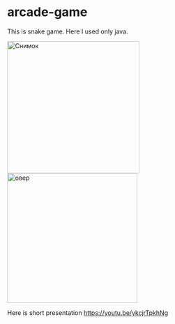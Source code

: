 # arcade-game
This is snake game. Here I used only java.



<img width="303" alt="Снимок" src="https://user-images.githubusercontent.com/73099449/148843434-48ef9533-e992-4efb-9c36-cff1936e9d4c.PNG">


<img width="298" alt="овер" src="https://user-images.githubusercontent.com/73099449/148843658-df462fe4-b7ae-4666-b951-7ba5f8b8aa3f.PNG">

Here is short presentation 
https://youtu.be/ykcjrTpkhNg
